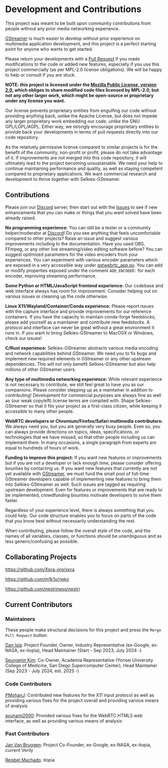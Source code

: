 # Development and Contributions

This project was meant to be built upon community contributions from people without any prior media networking experience.

[GStreamer](https://gstreamer.freedesktop.org) is much easier to develop without prior experience on multimedia application development, and this project is a perfect starting point for anyone who wants to get started.

Please return your developments with a [Pull Request](https://github.com/selkies-project/selkies-gstreamer/pulls) if you made modifications to the code or added new features, especially if you use this project commercially (as per MPL-2.0 license obligations). We will be happy to help or consult if you are stuck.

**NOTE: this project is licensed under the [Mozilla Public License, version 2.0](https://www.mozilla.org/en-US/MPL/2.0/FAQ/), which obliges to share modified code files licensed by MPL-2.0, but not any other larger work, which might be open-source or proprietary under any license you want.**

Our license prevents proprietary entities from engulfing our code without providing anything back, unlike the Apache License, but does not impede any larger proprietary work embedding our code, unlike the GNU GPL/LGPL/AGPL. Either way, we strongly encourage proprietary entities to provide back your developments in terms of pull requests directly into our code repository.

As the relatively permissive license compared to similar projects is for the benefit of the community, non-profit or profit, please do not take advantage of it. If improvements are not merged into this code repository, it will ultimately lead to the project becoming unsustainable. We need your help to continue maintaining performance and quality, as well as staying competent compared to proprietary applications. We want commercial research and development to thrive together with Selkies-GStreamer.

## Contributions

Please join our [Discord](https://discord.gg/wDNGDeSW5F) server, then start out with the [Issues](https://github.com/selkies-project/selkies-gstreamer/issues) to see if new enhancements that you can make or things that you want solved have been already raised.

**No programming experience:** You can still be a tester or a community helper/moderator at [Discord](https://discord.gg/wDNGDeSW5F)! Do you see anything that feels uncomfortable compared to other projects? Raise an issue and suggest various improvements including to the documentation. Have you used OBS, FFmpeg, or any other live streaming/video editing software before? You can suggest optimized parameters for the video encoders from your experiences. You can experiment with various encoder parameters which are exposed in a very accessible way under [gstwebrtc_app.py](/src/selkies_gstreamer/gstwebrtc_app.py). You can add or modify properties exposed under the comment `ADD_ENCODER:` for each encoder, improving streaming performance.

**Some Python or HTML/JavaScript frontend experience:** Our codebase and web interface always has room for improvement. Consider helping out on various issues or cleaning up the code otherwise.

**Linux X11/Wayland/Container/Conda experience:** Please report issues with the capture interface and provide improvements for our reference containers. If you have the capacity to maintain conda-forge feedstocks, please add yourself as a maintainer and contribute new feedstocks. A protocol and interface can never be great without a great environment it runs in. If you want to bring Selkies-GStreamer to MacOSX or Windows, check our issues!

**C/Rust experience:** Selkies-GStreamer abstracts various media encoding and network capabilities behind GStreamer. We need you to fix bugs and implement new required elements in GStreamer or any other upstream dependencies. This will not only benefit Selkies-GStreamer but also help millions of other GStreamer users.

**Any type of multimedia networking experience:** While relevant experience is not necessary to contribute, we still feel great to have you as our companions. Please consider stepping up as a maintainer in addition to contributing! Development for commercial purposes are always fine as well as (our weak copyleft) license terms are complied with. Shape Selkies-GStreamer so that it fits your project as a first-class citizen, while keeping it accessible to many other people.

**WebRTC developers or Chromium/Firefox/Safari multimedia contributors:** We always need you, but you are generally very busy people. Even so, you can always provide directions on topics, ideas, specifications, or technologies that we have missed, so that other people including us can implement them. In many occasions, a single paragraph from experts are equal to hundreds of hours of work.

**Funding to improve this project:** If you want new features or improvements but if you are not a developer or lack enough time, please consider offering bounties by contacting us. If you want new features that currently are not yet available with [GStreamer](https://gstreamer.freedesktop.org), we must fund the small pool of full-time GStreamer developers capable of implementing new features to bring them into Selkies-GStreamer as well. Such issues are tagged as requiring upstream development. Even for features or improvements that are ready to be implemented, crowdfunding bounties motivate developers to solve them faster.

Regardless of your experience level, there is always something that you could help. Our code structure enables you to focus on parts of the code that you know best without necessarily understanding the rest.

When contributing, please follow the overall style of the code, and the names of all variables, classes, or functions should be unambiguous and as less generic/confusing as possible.

## Collaborating Projects

<https://github.com/Xpra-org/xpra>

<https://github.com/m1k1o/neko>

<https://github.com/nestriness/nestri>

## Current Contributors

### Maintainers

These people make structural decisions for this project and press the `Merge Pull Request` button.

[Dan Isla](https://github.com/danisla): Project Founder, Owner, Industry Representative (ex-Google, ex-NASA, ex-itopia), Head Maintainer (Start - Sep 2023, July 2024 -)

[Seungmin Kim](https://github.com/ehfd): Co-Owner, Academia Representative (Yonsei University College of Medicine, San Diego Supercomputer Center), Head Maintainer (Sep 2023 - July 2024, est. 2025 -)

### Code Contributors

[PMohanJ](https://github.com/PMohanJ): Contributed new features for the X11 input protocol as well as providing various fixes for the project overall and providing various means of analysis

[ayunami2000](https://github.com/ayunami2000): Provided various fixes for the WebRTC HTML5 web interface, as well as providing various means of analysis

### Past Contributors

[Jan Van Bruggen](https://github.com/JanCVanB): Project Co-Founder, ex-Google, ex-NASA, ex-itopia, current Verily

[Reisbel Machado](https://github.com/reisbel): itopia
